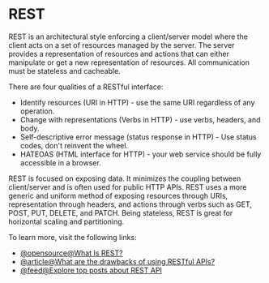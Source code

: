# REST

REST is an architectural style enforcing a client/server model where the client acts on a set of resources managed by the server. The server provides a representation of resources and actions that can either manipulate or get a new representation of resources. All communication must be stateless and cacheable.

There are four qualities of a RESTful interface:

- Identify resources (URI in HTTP) - use the same URI regardless of any operation.
- Change with representations (Verbs in HTTP) - use verbs, headers, and body.
- Self-descriptive error message (status response in HTTP) - Use status codes, don't reinvent the wheel.
- HATEOAS (HTML interface for HTTP) - your web service should be fully accessible in a browser.

REST is focused on exposing data. It minimizes the coupling between client/server and is often used for public HTTP APIs. REST uses a more generic and uniform method of exposing resources through URIs, representation through headers, and actions through verbs such as GET, POST, PUT, DELETE, and PATCH. Being stateless, REST is great for horizontal scaling and partitioning.

To learn more, visit the following links:

- [@opensource@What Is REST?](https://github.com/donnemartin/system-design-primer#representational-state-transfer-rest)
- [@article@What are the drawbacks of using RESTful APIs?](https://www.quora.com/What-are-the-drawbacks-of-using-RESTful-APIs)
- [@feed@Explore top posts about REST API](https://app.daily.dev/tags/rest-api?ref=roadmapsh)
